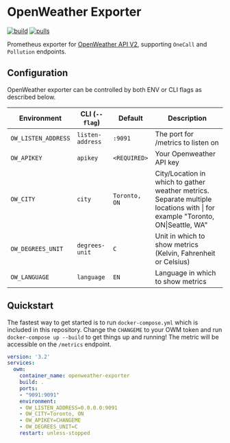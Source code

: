 # OpenWeather Exporter

[![build](https://github.com/ztroop/openweather-exporter/actions/workflows/build.yml/badge.svg)](https://github.com/ztroop/openweather-exporter/actions/workflows/build.yml)
[![pulls](https://img.shields.io/docker/pulls/ztroop/openweather-exporter)](https://hub.docker.com/r/ztroop/openweather-exporter)


Prometheus exporter for [OpenWeather API V2](https://openweathermap.org/api), supporting `OneCall` and `Pollution` endpoints.

## Configuration

OpenWeather exporter can be controlled by both ENV or CLI flags as described below.

| Environment        	       | CLI (`--flag`)              | Default                 	    | Description                                                                                                      |
|----------------------------|-----------------------------|---------------------------- |------------------------------------------------------------------------------------------------------------------|
| `OW_LISTEN_ADDRESS`           | `listen-address`            | `:9091`                     | The port for /metrics to listen on |
| `OW_APIKEY`                   | `apikey`                    | `<REQUIRED>`                | Your Openweather API key |
| `OW_CITY`                     | `city`                      | `Toronto, ON`              | City/Location in which to gather weather metrics. Separate multiple locations with \| for example "Toronto, ON\|Seattle, WA" |
| `OW_DEGREES_UNIT`             | `degrees-unit`              | `C`                         | Unit in which to show metrics (Kelvin, Fahrenheit or Celsius) |
| `OW_LANGUAGE`                 | `language`                  | `EN`                        | Language in which to show metrics |

## Quickstart 

The fastest way to get started is to run `docker-compose.yml` which is included in this repository. Change the `CHANGEME` to your OWM token and run `docker-compose up --build` to get things up and running! The metric will be accessible on the `/metrics` endpoint.

```yaml
version: '3.2'
services:
  owm:
    container_name: openweather-exporter
    build: .
    ports:
    - "9091:9091"
    environment:
    - OW_LISTEN_ADDRESS=0.0.0.0:9091
    - OW_CITY=Toronto, ON
    - OW_APIKEY=CHANGEME
    - OW_DEGREES_UNIT=C
    restart: unless-stopped
```